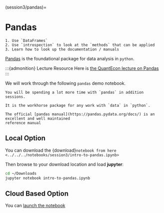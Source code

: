 (session3/pandas)=
# Pandas

```{admonition} Aims & Outcomes:
1. Use `DataFrames`
2. Use `introspection` to look at the `methods` that can be applied
3. Learn how to look up the documentation / manuals
```

[Pandas](https://pandas.pydata.org) is the foundational package for data analysis in `python`.

:::{admonition} Lecture Resource
Here is [the QuantEcon lecture on Pandas](https://python-programming.quantecon.org/pandas.html)
:::

We will work through the following `pandas` demo notebook.

```{note}
You will be spending a lot more time with `pandas` in addition sessions.

It is the workhorse package for any work with `data` in `python`.
```

```{tip}
The official [pandas manual](https://pandas.pydata.org/docs/) is an excellent and well maintained
reference manual
```

## Local Option

You can download the {download}`notebook from here <../../../notebooks/session3/intro-to-pandas.ipynb>`

Then browse to your download location and load **jupyter**:

```bash
cd ~/Downloads
jupyter notebook intro-to-pandas.ipynb
```

## Cloud Based Option

You can [launch the notebook](https://mybinder.org/v2/gh/QuantEcon/2021-workshop-rsit/main?filepath=notebooks%2Fsession1%2Fintro-to-pandas.ipynb)